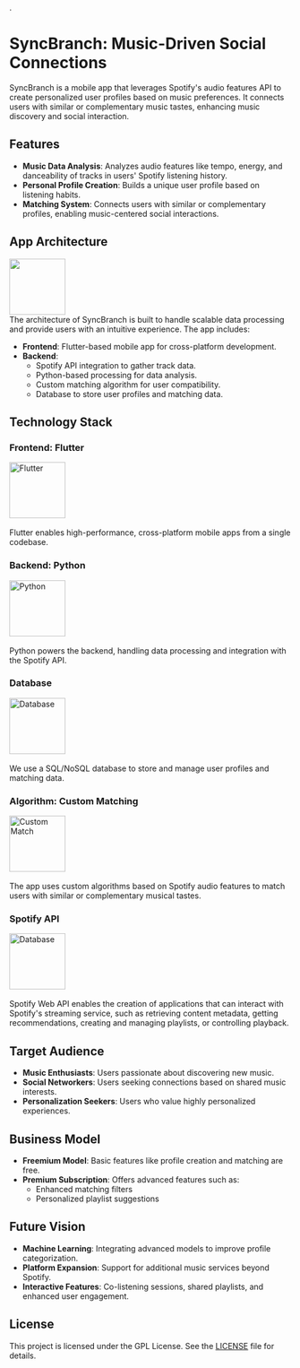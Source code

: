 .
# SyncBranch: Music-Driven Social Connections

SyncBranch is a mobile app that leverages Spotify's audio features API to create personalized user profiles based on music preferences. It connects users with similar or complementary music tastes, enhancing music discovery and social interaction.

## Features

- **Music Data Analysis**: Analyzes audio features like tempo, energy, and danceability of tracks in users' Spotify listening history.
- **Personal Profile Creation**: Builds a unique user profile based on listening habits.
- **Matching System**: Connects users with similar or complementary profiles, enabling music-centered social interactions.

## App Architecture

<a href="https://sync-branch.yggbranch.dev"><img src="https://gcdnb.pbrd.co/images/tanqYhiEMAa5.png?o=1" width="100" height="100"></a><br>
The architecture of SyncBranch is built to handle scalable data processing and provide users with an intuitive experience. The app includes:

- **Frontend**: Flutter-based mobile app for cross-platform development.
- **Backend**:
  - Spotify API integration to gather track data.
  - Python-based processing for data analysis.
  - Custom matching algorithm for user compatibility.
  - Database to store user profiles and matching data.

## Technology Stack

### Frontend: Flutter
<a href="https://flutter.dev/"><img src="https://storage.googleapis.com/cms-storage-bucket/4fd5520fe28ebf839174.svg" alt="Flutter" width="100" height="100"></a><br>  
Flutter enables high-performance, cross-platform mobile apps from a single codebase.

### Backend: Python
<a href="https://www.python.org/"><img src="https://upload.wikimedia.org/wikipedia/commons/c/c3/Python-logo-notext.svg" alt="Python" width="100" height="100"></a><br>  
Python powers the backend, handling data processing and integration with the Spotify API.

### Database
<a href="https://www.microsoft.com/"><img src="https://upload.wikimedia.org/wikipedia/commons/9/96/Microsoft_logo_%282012%29.svg" alt="Database" width="100" height="100"></a><br>   
We use a SQL/NoSQL database to store and manage user profiles and matching data.

### Algorithm: Custom Matching
<a href="https://sync-branch.yggbranch.dev"><img src="https://cdn-icons-png.flaticon.com/512/4428/4428556.png" alt="Custom Match" width="100" height="100"></a><br>  
The app uses custom algorithms based on Spotify audio features to match users with similar or complementary musical tastes.

### Spotify API
<a href="https://developer.spotify.com/documentation/web-api"><img src="https://storage.googleapis.com/pr-newsroom-wp/1/2023/05/Spotify_Primary_Logo_RGB_White-300x300.png" alt="Database" width="100" height="100"></a><br>  
Spotify Web API enables the creation of applications that can interact with Spotify's streaming service, such as retrieving content metadata, getting recommendations, creating and managing playlists, or controlling playback.

## Target Audience

- **Music Enthusiasts**: Users passionate about discovering new music.
- **Social Networkers**: Users seeking connections based on shared music interests.
- **Personalization Seekers**: Users who value highly personalized experiences.

## Business Model

- **Freemium Model**: Basic features like profile creation and matching are free.
- **Premium Subscription**: Offers advanced features such as:
  - Enhanced matching filters
  - Personalized playlist suggestions

## Future Vision

- **Machine Learning**: Integrating advanced models to improve profile categorization.
- **Platform Expansion**: Support for additional music services beyond Spotify.
- **Interactive Features**: Co-listening sessions, shared playlists, and enhanced user engagement.

## License

This project is licensed under the GPL License. See the [LICENSE](LICENSE) file for details.
